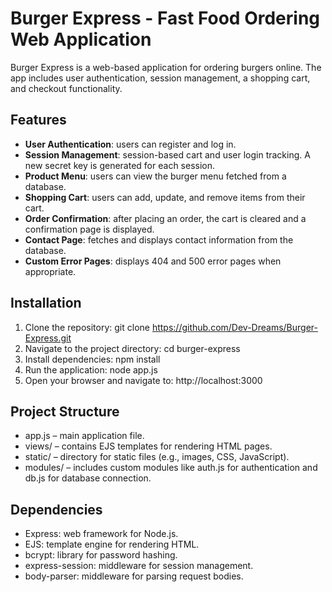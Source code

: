 # Burger Express - Fast Food Ordering Web Application

Burger Express is a web-based application for ordering burgers online. The app includes user authentication, session management, a shopping cart, and checkout functionality.

## Features

- **User Authentication**: users can register and log in.
- **Session Management**: session-based cart and user login tracking. A new secret key is generated for each session.
- **Product Menu**: users can view the burger menu fetched from a database.
- **Shopping Cart**: users can add, update, and remove items from their cart.
- **Order Confirmation**: after placing an order, the cart is cleared and a confirmation page is displayed.
- **Contact Page**: fetches and displays contact information from the database.
- **Custom Error Pages**: displays 404 and 500 error pages when appropriate.

## Installation

1. Clone the repository:
   git clone https://github.com/Dev-Dreams/Burger-Express.git
2. Navigate to the project directory:
   cd burger-express
3. Install dependencies:
   npm install
4. Run the application:
   node app.js
5. Open your browser and navigate to:
   http://localhost:3000

## Project Structure
- app.js – main application file.
- views/ – contains EJS templates for rendering HTML pages.
- static/ – directory for static files (e.g., images, CSS, JavaScript).
- modules/ – includes custom modules like auth.js for authentication and db.js for database connection.

## Dependencies
- Express: web framework for Node.js.
- EJS: template engine for rendering HTML.
- bcrypt: library for password hashing.
- express-session: middleware for session management.
- body-parser: middleware for parsing request bodies.
